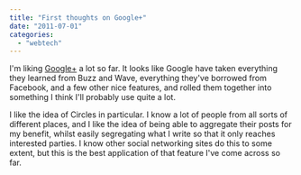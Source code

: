 ```yaml
---
title: "First thoughts on Google+"
date: "2011-07-01"
categories: 
  - "webtech"
---
```


I'm liking [Google+](http://plus.google.com "Google+") a lot so far. It looks like Google have taken everything they learned from Buzz and Wave, everything they've borrowed from Facebook, and a few other nice features, and rolled them together into something I think I'll probably use quite a lot.

I like the idea of Circles in particular. I know a lot of people from all sorts of different places, and I like the idea of being able to aggregate their posts for my benefit, whilst easily segregating what I write so that it only reaches interested parties. I know other social networking sites do this to some extent, but this is the best application of that feature I've come across so far.
